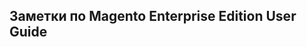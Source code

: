## Заметки по Magento Enterprise Edition User Guide


                                                      
                  